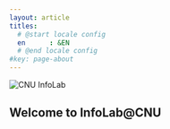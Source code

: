 ```yaml
---
layout: article
titles:
  # @start locale config
  en      : &EN      
  # @end locale config
#key: page-about
---
```


![CNU InfoLab](https://jongikkim.github.io/images/L1002940.jpg)

## Welcome to InfoLab@CNU
